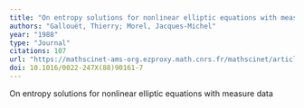 ```yaml
---
title: "On entropy solutions for nonlinear elliptic equations with measure data"
authors: "Gallouët, Thierry; Morel, Jacques-Michel"
year: "1988"
type: "Journal"
citations: 107
url: "https://mathscinet-ams-org.ezproxy.math.cnrs.fr/mathscinet/article?mr=0956043"
doi: 10.1016/0022-247X(88)90161-7
---
```


On entropy solutions for nonlinear elliptic equations with measure data
